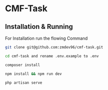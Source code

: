 # CMF-Task
## Installation & Running
For Installation run the flowing Command 


```sh
git clone git@github.com:zmdev96/cmf-task.git
```
```sh
cd cmf-task and rename .env.example to .env
```
```sh
composer install
```
```sh
npm install && npm run dev
```
```sh
php artisan serve
```

